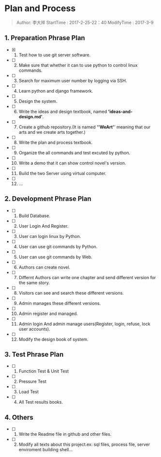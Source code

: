 # Plan and Process
> Author: 李大祥
StartTime : 2017-2-25-22：40
ModifyTime :  2017-3-9

## 1. Preparation Phrase Plan
+ [x] 1. Test how to use git server software.
+ [ ] 2. Make sure that whether it can to use python to control linux commands.
+ [ ] 3. Search for maximum user number by logging via SSH.
+ [ ] 4. Learn python and django framework. 
+ [ ] 5. Design the system.
+ [ ] 6. Write the ideas and design textbook, named **'ideas-and-design.md'**.
+ [ ] 7. Create a github repository.(It is named **''WeArt'**' meaning that our arts and we create arts together.)
+ [ ] 8. Write the plan and process textbook.
+ [ ] 9. Organize the all commands and test excuted by python.
+ [ ] 10. Write a demo that it can show control novel's version.
+ [ ] 11. Build the two Server using virtual computer.
+ [ ] 12. ...

## 2. Development Phrase Plan
+ [ ] 1. Build Database.
+ [ ] 2. User Login And Register.
+ [ ] 3. User can login linux by Python.
+ [ ] 4. User can use git commands by Python.
+ [ ] 5. User can use git commands by Web.
+ [ ] 6. Authors can create novel. 
+ [ ] 7. Differnt Authors can write one chapter and send different version for the same story.
+ [ ] 8. Visitors can see and search these different versions.
+ [ ] 9. Admin manages these different versions.
+ [ ] 10. Admin register and managed.
+ [ ] 11. Admin login And admin manage users(Register, login, refuse, lock user accounts).
+ [ ] 12. Modify the design book of system.


## 3. Test Phrase Plan
+ [ ] 1. Function Test & Unit Test
+ [ ] 2. Pressure Test
+ [ ] 3. Load Test
+ [ ] 4. All Test results books.

## 4. Others
+ [ ] 1. Write the Readme file in github and other files.
+ [ ] 2. Modify all texts about this project.ex: sql files, process file, server enviroment building shell...
